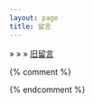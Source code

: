 ```yaml
---
layout: page
title: 留言
---
```


&raquo; &raquo; &raquo; <a href="/commentsold.html" target="_blank">旧留言</a>

<div id="tcomment" class="comment"></div>

<script src="https://cdn.staticfile.org/twikoo/1.5.11/twikoo.all.min.js"></script>
<script>twikoo.init({ envId:'https://twikoo-34c4zpe76-wutiaoreninfo.vercel.app', el: '#tcomment', lang: 'zh-CN',})</script>
{% comment %}
<script>twikoo.init({ envId:'wutiaoreninfo-2gwrikiwe53b792b', el: '#tcomment', lang: 'zh-CN',})</script>
{% endcomment %}
